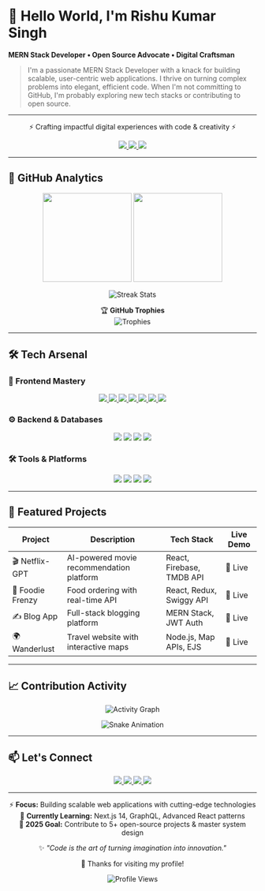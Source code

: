 # 💫 Hello World, I'm Rishu Kumar Singh  
**MERN Stack Developer • Open Source Advocate • Digital Craftsman**
> I'm a passionate MERN Stack Developer with a knack for building scalable, user-centric web applications. I thrive on turning complex problems into elegant, efficient code. When I'm not committing to GitHub, I'm probably exploring new tech stacks or contributing to open source.

---

<div align="center">

⚡ Crafting impactful digital experiences with code & creativity ⚡  

<p align="center">
  <a href="https://rishusingh372.github.io/Portfolio" target="_blank">
    <img src="https://img.shields.io/badge/🌐_Portfolio-000000?style=for-the-badge&logo=react&logoColor=61DAFB" />
  </a>
  <a href="#" target="_blank">
    <img src="https://img.shields.io/badge/📄_Resume-008080?style=for-the-badge&logo=readthedocs&logoColor=white" />
  </a>
  <a href="mailto:singhrishukumar008@gmail.com" target="_blank">
    <img src="https://img.shields.io/badge/💼_Hire_Me-00C04B?style=for-the-badge&logo=mail.ru&logoColor=white" />
  </a>
</p>

</div>


---

## 🎯 GitHub Analytics  

<div align="center">

<img src="https://github-readme-stats.vercel.app/api?username=Rishusingh372&show_icons=true&theme=aura&hide_border=true&bg_color=00000000&text_color=ffffff&icon_color=6366f1&title_color=6366f1" height="180em" />
<img src="https://github-readme-stats.vercel.app/api/top-langs/?username=Rishusingh372&layout=compact&theme=aura&hide_border=true&bg_color=00000000&text_color=ffffff&title_color=6366f1" height="180em" />

</div>

<div align="center">

![Streak Stats](https://streak-stats.demolab.com?user=Rishusingh372&theme=aura&hide_border=true&background=00000000&dates=FFFFFF&stroke=6366F1&ring=6366F1&fire=6366F1&currStreakLabel=FFFFFF)  

🏆 **GitHub Trophies**  
![Trophies](https://github-profile-trophy.vercel.app/?username=Rishusingh372&theme=onedark&no-bg=true&no-frame=true&margin-w=15&margin-h=15&row=2&column=4)  

</div>

---

## 🛠️ Tech Arsenal  
### 🎨 Frontend Mastery  
<div align="center">

  <a href="#">
    <img src="https://img.shields.io/badge/HTML5-E34F26?style=for-the-badge&logo=html5&logoColor=white" />
  </a>
  <a href="#">
    <img src="https://img.shields.io/badge/CSS3-1572B6?style=for-the-badge&logo=css3&logoColor=white" />
  </a>
  <a href="#">
    <img src="https://img.shields.io/badge/JavaScript-F7DF1E?style=for-the-badge&logo=javascript&logoColor=black" />
  </a>
  <a href="#">
    <img src="https://img.shields.io/badge/Bootstrap-7952B3?style=for-the-badge&logo=bootstrap&logoColor=white" />
  </a>
  <a href="#">
    <img src="https://img.shields.io/badge/React-61DAFB?style=for-the-badge&logo=react&logoColor=black" />
  </a>
  <a href="#">
    <img src="https://img.shields.io/badge/Tailwind-38B2AC?style=for-the-badge&logo=tailwind-css&logoColor=white" />
  </a>
  <a href="#">
    <img src="https://img.shields.io/badge/Redux-764ABC?style=for-the-badge&logo=redux&logoColor=white" />
  </a>

</div>


### ⚙️ Backend & Databases  
<p align="center">
  <img src="https://img.shields.io/badge/Node.js-339933?style=for-the-badge&logo=node.js&logoColor=white" />
  <img src="https://img.shields.io/badge/Express-000000?style=for-the-badge&logo=express&logoColor=white" />
  <img src="https://img.shields.io/badge/MongoDB-47A248?style=for-the-badge&logo=mongodb&logoColor=white" />
  <img src="https://img.shields.io/badge/Firebase-FFCA28?style=for-the-badge&logo=firebase&logoColor=black" />
</p>  

### 🛠 Tools & Platforms  
<p align="center">
  <img src="https://img.shields.io/badge/VS_Code-007ACC?style=for-the-badge&logo=visual-studio-code&logoColor=white" />
  <img src="https://img.shields.io/badge/Git-F05032?style=for-the-badge&logo=git&logoColor=white" />
  <img src="https://img.shields.io/badge/Postman-FF6C37?style=for-the-badge&logo=postman&logoColor=white" />
  <img src="https://img.shields.io/badge/Vercel-000000?style=for-the-badge&logo=vercel&logoColor=white" />
</p>  


---

## 🚀 Featured Projects  

| Project        | Description                             | Tech Stack               | Live Demo |
|----------------|-----------------------------------------|--------------------------|-----------|
| 🎬 Netflix-GPT | AI-powered movie recommendation platform | React, Firebase, TMDB API | 🔗 Live   |
| 🍔 Foodie Frenzy | Food ordering with real-time API        | React, Redux, Swiggy API | 🔗 Live   |
| ✍️ Blog App    | Full-stack blogging platform             | MERN Stack, JWT Auth     | 🔗 Live   |
| 🌍 Wanderlust  | Travel website with interactive maps     | Node.js, Map APIs, EJS   | 🔗 Live   |

---

## 📈 Contribution Activity  

<div align="center">

![Activity Graph](https://github-readme-activity-graph.vercel.app/graph?username=Rishusingh372&theme=react-dark&hide_border=true&area=true&bg_color=00000000&color=6366f1&line=6366f1&point=6366f1)  

![Snake Animation](https://github.com/Rishusingh372/Rishusingh372/blob/output/github-contribution-grid-snake.svg)  

</div>

---

## 📫 Let's Connect  

<p align="center">
  <a href="https://www.linkedin.com/in/rishu372" target="_blank">
    <img src="https://img.shields.io/badge/LinkedIn-0A66C2?style=for-the-badge&logo=linkedin&logoColor=white" />
  </a>
  <a href="https://github.com/Rishusingh372" target="_blank">
    <img src="https://img.shields.io/badge/GitHub-181717?style=for-the-badge&logo=github&logoColor=white" />
  </a>
  <a href="mailto:singhrishukumar008@gmail.com" target="_blank">
    <img src="https://img.shields.io/badge/Email-D14836?style=for-the-badge&logo=gmail&logoColor=white" />
  </a>
  <a href="#" target="_blank">
    <img src="https://img.shields.io/badge/Twitter-1DA1F2?style=for-the-badge&logo=twitter&logoColor=white" />
  </a>
</p>

---

<div align="center">

⚡ **Focus:** Building scalable web applications with cutting-edge technologies  
🌱 **Currently Learning:** Next.js 14, GraphQL, Advanced React patterns  
🎯 **2025 Goal:** Contribute to 5+ open-source projects & master system design  

✨ *"Code is the art of turning imagination into innovation."*  

💙 Thanks for visiting my profile!  

![Profile Views](https://komarev.com/ghpvc/?username=Rishusingh372&color=6366f1&style=for-the-badge&label=PROFILE+VIEWS)  

</div>
